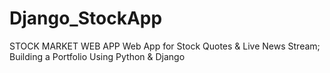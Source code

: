 # Django_StockApp
STOCK MARKET WEB APP Web App for Stock Quotes &amp; Live News Stream; Building a Portfolio Using Python &amp; Django
